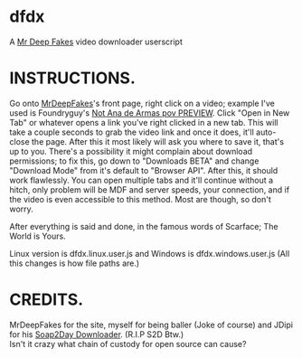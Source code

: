 # dfdx
A [Mr Deep Fakes](https://mrdeepfakes.com) video downloader userscript

# INSTRUCTIONS.
Go onto [MrDeepFakes](https://mrdeepfakes.com)'s front page, right click on a video; example I've used is Foundryguy's [Not Ana de Armas pov PREVIEW](https://mrdeepfakes.com/video/78716/not-ana-de-armas-pov-preview). Click "Open in New Tab" or whatever opens a link you've right clicked in a new tab. This will take a couple seconds to grab the video link and once it does, it'll auto-close the page. After this it most likely will ask you where to save it, that's up to you. There's a possibility it might complain about download permissions; to fix this, go down to "Downloads BETA" and change "Download Mode" from it's default to "Browser API". After this, it should work flawlessly. You can open multiple tabs and it'll continue without a hitch, only problem will be MDF and server speeds, your connection, and if the video is even accessible to this method. Most are though, so don't worry.

After everything is said and done, in the famous words of Scarface; The World is Yours.

Linux version is dfdx.linux.user.js and Windows is dfdx.windows.user.js (All this changes is how file paths are.)

# CREDITS.
MrDeepFakes for the site, myself for being baller (Joke of course) and JDipi for his [Soap2Day Downloader](https://github.com/JDipi/soap2day-downloader). (R.I.P S2D Btw.)
<br>Isn't it crazy what chain of custody for open source can cause?
